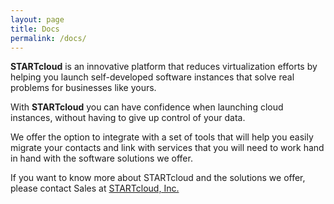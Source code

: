 ```yaml
---
layout: page
title: Docs
permalink: /docs/
---
```



**STARTcloud** is an innovative platform that reduces virtualization efforts by helping you launch self-developed software instances that solve real problems for businesses like yours.

With **STARTcloud** you can have confidence when launching cloud instances, without having to give up control of your data.

We offer the option to integrate with a set of tools that will help you easily migrate your contacts and link with services that you will need to work hand in hand with the software solutions we offer.


If you want to know more about STARTcloud and the solutions we offer, please contact Sales at [STARTcloud, Inc.][startcloud-contactus]

[startcloud-contactus]: https://startcloud.com/contact-us.html
